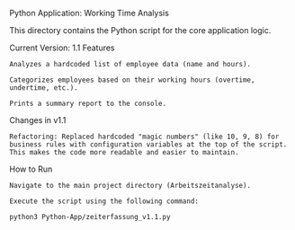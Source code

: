 Python Application: Working Time Analysis

This directory contains the Python script for the core application logic.

Current Version: 1.1
Features

    Analyzes a hardcoded list of employee data (name and hours).

    Categorizes employees based on their working hours (overtime, undertime, etc.).

    Prints a summary report to the console.

Changes in v1.1

    Refactoring: Replaced hardcoded "magic numbers" (like 10, 9, 8) for business rules with configuration variables at the top of the script. This makes the code more readable and easier to maintain.

How to Run

    Navigate to the main project directory (Arbeitszeitanalyse).

    Execute the script using the following command:

    python3 Python-App/zeiterfassung_v1.1.py
